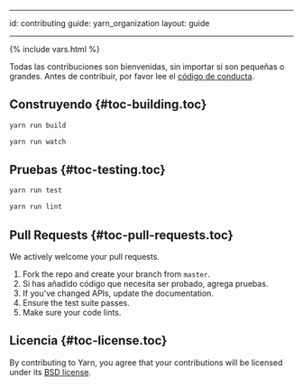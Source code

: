 * * *

id: contributing guide: yarn_organization layout: guide

* * *

{% include vars.html %}

Todas las contribuciones son bienvenidas, sin importar si son pequeñas o grandes. Antes de contribuir, por favor lee el [código de conducta]({{url_base}}/org/code-of-conduct).

## Construyendo [](#toc-building){#toc-building.toc}

```sh
yarn run build
```

```sh
yarn run watch
```

## Pruebas [](#toc-testing){#toc-testing.toc}

```sh
yarn run test
```

```sh
yarn run lint
```

## Pull Requests [](#toc-pull-requests){#toc-pull-requests.toc}

We actively welcome your pull requests.

  1. Fork the repo and create your branch from `master`.
  2. Si has añadido código que necesita ser probado, agrega pruebas.
  3. If you've changed APIs, update the documentation.
  4. Ensure the test suite passes.
  5. Make sure your code lints.

## Licencia [](#toc-license){#toc-license.toc}

By contributing to Yarn, you agree that your contributions will be licensed under its [BSD license](https://github.com/yarnpkg/yarn/blob/master/LICENSE).